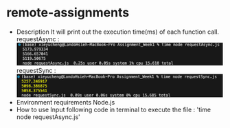 # remote-assignments
* Description
  It will print out the execution time(ms) of each function call.  
  requestAsync :  ![image](https://github.com/LandoHsieh/remote-assignments/blob/dev/images/Async.png?raw=true)  
  requestSync :  ![image](https://github.com/LandoHsieh/remote-assignments/blob/dev/images/Sync.png?raw=true)
* Environment requirements
  Node.js
* How to use
  Input following code in terminal to execute the file : 'time node requestAsync.js'
